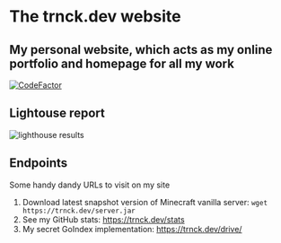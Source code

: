 # The trnck.dev website

## My personal website, which acts as my online portfolio and homepage for all my work

[![CodeFactor](https://www.codefactor.io/repository/github/filiptronicek/trnck.dev/badge)](https://www.codefactor.io/repository/github/filiptronicek/trnck.dev)

## Lightouse report
![lighthouse results](https://files.catbox.moe/ronpy9.svg)

## Endpoints
Some handy dandy URLs to visit on my site

1. Download latest snapshot version of Minecraft vanilla server: `wget https://trnck.dev/server.jar`
1. See my GitHub stats: https://trnck.dev/stats
1. My secret GoIndex implementation: https://trnck.dev/drive/
